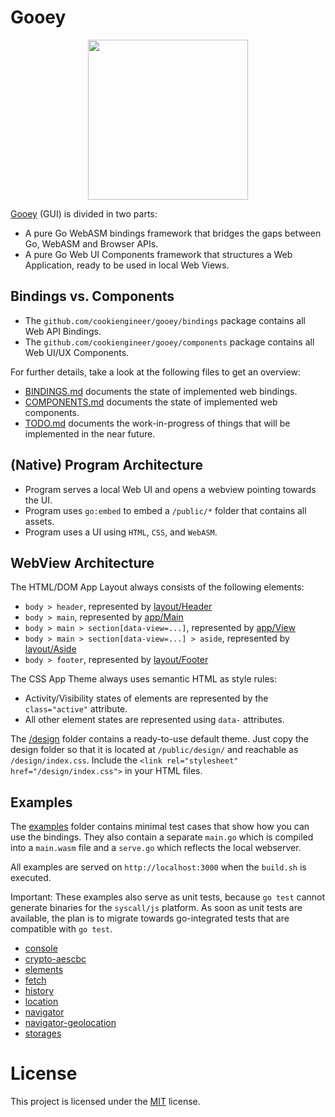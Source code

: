 
# Gooey

<p align="center">
    <img width="256" height="256" src="https://raw.githubusercontent.com/cookiengineer/gooey/master/assets/gooey.jpg">
</p>

[Gooey](https://github.com/cookiengineer/gooey) (GUI) is divided in two parts:

- A pure Go WebASM bindings framework that bridges the gaps between Go, WebASM and Browser APIs.
- A pure Go Web UI Components framework that structures a Web Application, ready to be used in local Web Views.


## Bindings vs. Components

- The `github.com/cookiengineer/gooey/bindings` package contains all Web API Bindings.
- The `github.com/cookiengineer/gooey/components` package contains all Web UI/UX Components.

For further details, take a look at the following files to get an overview:

- [BINDINGS.md](/docs/BINDINGS.md) documents the state of implemented web bindings.
- [COMPONENTS.md](/docs/COMPONENTS.md) documents the state of implemented web components.
- [TODO.md](/TODO.md) documents the work-in-progress of things that will be implemented in the near future.


## (Native) Program Architecture

- Program serves a local Web UI and opens a webview pointing towards the UI.
- Program uses `go:embed` to embed a `/public/*` folder that contains all assets.
- Program uses a UI using `HTML`, `CSS`, and `WebASM`.


## WebView Architecture

The HTML/DOM App Layout always consists of the following elements:

- `body > header`, represented by [layout/Header](/components/layout/Header.go)
- `body > main`, represented by [app/Main](/components/app/Main.go)
- `body > main > section[data-view=...]`, represented by [app/View](/components/app/View.go)
- `body > main > section[data-view=...] > aside`, represented by [layout/Aside](/components/layout/Aside.go)
- `body > footer`, represented by [layout/Footer](/components/layout/Footer.go)

The CSS App Theme always uses semantic HTML as style rules:

- Activity/Visibility states of elements are represented by the `class="active"` attribute.
- All other element states are represented using `data-` attributes.

The [/design](/design) folder contains a ready-to-use default theme. Just copy the design folder so
that it is located at `/public/design/` and reachable as `/design/index.css`. Include the
`<link rel="stylesheet" href="/design/index.css">` in your HTML files.


## Examples

The [examples](/examples) folder contains minimal test cases that show how you can
use the bindings. They also contain a separate `main.go` which is compiled into a
`main.wasm` file and a `serve.go` which reflects the local webserver.

All examples are served on `http://localhost:3000` when the `build.sh` is executed.

Important: These examples also serve as unit tests, because `go test` cannot generate
binaries for the `syscall/js` platform. As soon as unit tests are available, the plan
is to migrate towards go-integrated tests that are compatible with `go test`.

- [console](/examples/console)
- [crypto-aescbc](/examples/crypto-aescbc)
- [elements](/examples/elements)
- [fetch](/examples/fetch)
- [history](/examples/history)
- [location](/examples/location)
- [navigator](/examples/navigator)
- [navigator-geolocation](/examples/navigator-geolocation)
- [storages](/examples/storages)


# License

This project is licensed under the [MIT](./LICENSE_MIT.txt) license.

